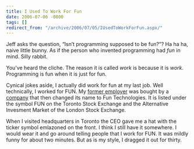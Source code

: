 ```yaml
---
title: I Used To Work For Fun
date: 2006-07-06 -0800
tags: []
redirect_from: "/archive/2006/07/05/IUsedToWorkForFun.aspx/"
---
```


Jeff asks the question, “Isn’t programming supposed to be fun?”? Ha ha
ha, naive little bunny. As if the person who invented programming had
*fun* in mind. Silly rabbit.

You’ve heard the cliche. The reason it is called *work* is because it is
*work*. Programming is fun when it is just for fun.

Cynical jokes aside, I actually did work for fun at my last job. Well
technically, I worked for FUN. My [former
employer](http://www.skilljamcorp.com/ "SkillJam Corporation Site") was
bought by a
[company](http://www.funtechnologies.com/ "Fun Technologies") that then
changed its name to Fun Technologies. It is listed under the symbol FUN
on the Toronto Stock Exchange and the Alternative Invesment Market of
the London Stock Exchange.

When I visited headquarters in Toronto the CEO gave me a hat with the
ticker symbol emlazoned on the front. I think I still have it somewhere.
I would wear it and go around telling people that I work for FUN. It was
mildly funny for about two minutes. But as is my style, I dragged it out
for thirty.

